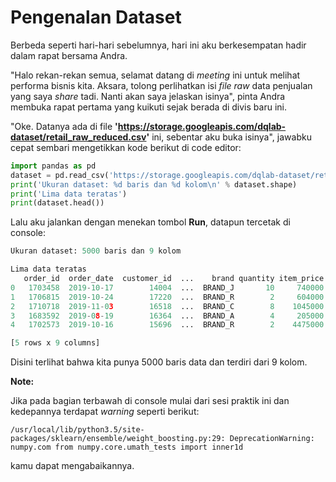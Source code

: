 # Pengenalan Dataset

Berbeda seperti hari-hari sebelumnya, hari ini aku berkesempatan hadir dalam rapat bersama Andra.

"Halo rekan-rekan semua, selamat datang di _meeting_ ini untuk melihat performa bisnis kita. Aksara, tolong perlihatkan isi _file raw_ data penjualan yang saya _share_ tadi. Nanti akan saya jelaskan isinya", pinta Andra membuka rapat pertama yang kuikuti sejak berada di divis baru ini.

"Oke. Datanya ada di file **'https://storage.googleapis.com/dqlab-dataset/retail_raw_reduced.csv'** ini, sebentar aku buka isinya", jawabku cepat sembari mengetikkan kode berikut di code editor:
```python
import pandas as pd
dataset = pd.read_csv('https://storage.googleapis.com/dqlab-dataset/retail_raw_reduced.csv')
print('Ukuran dataset: %d baris dan %d kolom\n' % dataset.shape)
print('Lima data teratas')
print(dataset.head())
```

Lalu aku jalankan dengan menekan tombol **Run**, datapun tercetak di console:
```python
Ukuran dataset: 5000 baris dan 9 kolom

Lima data teratas
   order_id  order_date  customer_id  ...    brand quantity item_price
0   1703458  2019-10-17        14004  ...  BRAND_J       10     740000
1   1706815  2019-10-24        17220  ...  BRAND_R        2     604000
2   1710718  2019-11-03        16518  ...  BRAND_C        8    1045000
3   1683592  2019-08-19        16364  ...  BRAND_A        4     205000
4   1702573  2019-10-16        15696  ...  BRAND_R        2    4475000

[5 rows x 9 columns]
```

Disini terlihat bahwa kita punya 5000 baris data dan terdiri dari 9 kolom.

**Note:**

Jika pada bagian terbawah di console mulai dari sesi praktik ini dan kedepannya terdapat _warning_ seperti berikut:

```/usr/local/lib/python3.5/site-packages/sklearn/ensemble/weight_boosting.py:29: DeprecationWarning: numpy.com from numpy.core.umath_tests import inner1d```

kamu dapat mengabaikannya.
